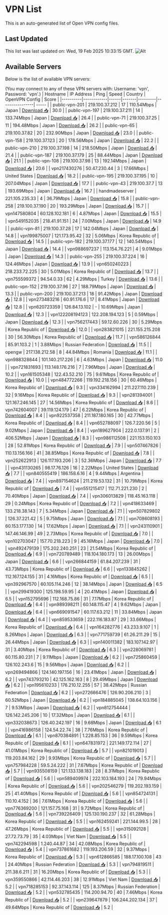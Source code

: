 # VPN List

This is an auto-generated list of Open VPN config files.

## Last Updated

This list was last updated on: Wed, 19 Feb 2025 10:33:15 GMT.
![Alt](https://repobeats.axiom.co/api/embed/186b98318ef1479477931607c1ad7d823f12451f.svg "Repobeats analytics image")

## Available Servers

Below is the list of available VPN servers:

(You may connect to any of these VPN servers with: Username: 'vpn', Password: 'vpn'.)
| Hostname | IP Address | Ping | Speed | Country | OpenVPN Config | Score |
|----------|------------|------|-------|---------|----------------| ----- |
| public-vpn-201 | 219.100.37.212 | 17 | 110.54Mbps | Japan | [Download 📥](./configs/server_0_JP.ovpn) | 30.0 |
| public-vpn-197 | 219.100.37.211 | 14 | 133.74Mbps | Japan | [Download 📥](./configs/server_1_JP.ovpn) | 26.4 |
| public-vpn-71 | 219.100.37.25 | 11 | 194.48Mbps | Japan | [Download 📥](./configs/server_2_JP.ovpn) | 26.2 |
| public-vpn-65 | 219.100.37.82 | 20 | 232.90Mbps | Japan | [Download 📥](./configs/server_3_JP.ovpn) | 23.0 |
| public-vpn-158 | 219.100.37.123 | 20 | 178.56Mbps | Japan | [Download 📥](./configs/server_4_JP.ovpn) | 22.2 |
| public-vpn-210 | 219.100.37.198 | 14 | 218.50Mbps | Japan | [Download 📥](./configs/server_5_JP.ovpn) | 21.4 |
| public-vpn-187 | 219.100.37.179 | 25 | 88.44Mbps | Japan | [Download 📥](./configs/server_6_JP.ovpn) | 21.1 |
| public-vpn-108 | 219.100.37.98 | 13 | 192.14Mbps | Japan | [Download 📥](./configs/server_7_JP.ovpn) | 20.6 |
| vpn217430276 | 50.47.230.44 | 3 | 17.66Mbps | United States | [Download 📥](./configs/server_8_US.ovpn) | 18.2 |
| public-vpn-195 | 219.100.37.195 | 10 | 207.04Mbps | Japan | [Download 📥](./configs/server_9_JP.ovpn) | 17.7 |
| public-vpn-43 | 219.100.37.7 | 13 | 193.69Mbps | Japan | [Download 📥](./configs/server_10_JP.ovpn) | 16.7 |
| handmadeserver | 221.105.235.33 | 4 | 36.79Mbps | Japan | [Download 📥](./configs/server_11_JP.ovpn) | 15.8 |
| public-vpn-258 | 219.100.37.190 | 20 | 193.29Mbps | Japan | [Download 📥](./configs/server_12_JP.ovpn) | 15.7 |
| vpn147580804 | 60.128.102.181 | 6 | 4.87Mbps | Japan | [Download 📥](./configs/server_13_JP.ovpn) | 15.5 |
| vpn549152035 | 218.41.91.151 | 24 | 7.00Mbps | Japan | [Download 📥](./configs/server_14_JP.ovpn) | 14.9 |
| public-vpn-81 | 219.100.37.28 | 17 | 142.04Mbps | Japan | [Download 📥](./configs/server_15_JP.ovpn) | 14.8 |
| vpn199875007 | 121.173.95.42 | 32 | 5.06Mbps | Korea Republic of | [Download 📥](./configs/server_16_KR.ovpn) | 14.5 |
| public-vpn-182 | 219.100.37.177 | 12 | 140.54Mbps | Japan | [Download 📥](./configs/server_17_JP.ovpn) | 14.4 |
| vpn988697237 | 113.154.76.221 | 4 | 9.01Mbps | Japan | [Download 📥](./configs/server_18_JP.ovpn) | 14.3 |
| public-vpn-255 | 219.100.37.224 | 16 | 124.46Mbps | Japan | [Download 📥](./configs/server_19_JP.ovpn) | 13.9 |
| vpn650240223 | 218.233.72.225 | 30 | 5.01Mbps | Korea Republic of | [Download 📥](./configs/server_20_KR.ovpn) | 13.7 |
| vpn755599372 | 94.54.0.33 | 62 | 4.29Mbps | Turkey | [Download 📥](./configs/server_21_TR.ovpn) | 13.6 |
| public-vpn-152 | 219.100.37.96 | 27 | 188.79Mbps | Japan | [Download 📥](./configs/server_22_JP.ovpn) | 13.3 |
| public-vpn-200 | 219.100.37.213 | 18 | 91.42Mbps | Japan | [Download 📥](./configs/server_23_JP.ovpn) | 12.8 |
| vpn273483216 | 60.91.176.6 | 17 | 8.41Mbps | Japan | [Download 📥](./configs/server_24_JP.ovpn) | 12.8 |
| vpn620723359 | 126.84.13.102 | - | 10.69Mbps | Japan | [Download 📥](./configs/server_25_JP.ovpn) | 12.3 |
| vpn122208194123 | 122.208.194.123 | 5 | 0.59Mbps | Japan | [Download 📥](./configs/server_26_JP.ovpn) | 12.3 |
| vpn756217443 | 59.12.60.226 | 30 | 5.29Mbps | Korea Republic of | [Download 📥](./configs/server_27_KR.ovpn) | 12.0 |
| vpn283821015 | 221.155.215.208 | 30 | 56.30Mbps | Korea Republic of | [Download 📥](./configs/server_28_KR.ovpn) | 11.7 |
| vpn586126844 | 85.91.103.2 | 1 | 3.88Mbps | Russian Federation | [Download 📥](./configs/server_29_RU.ovpn) | 11.5 |
| opengw | 217.138.212.58 | 8 | 44.84Mbps | Romania | [Download 📥](./configs/server_30_RO.ovpn) | 11.1 |
| vpn988328844 | 101.140.217.226 | 6 | 4.63Mbps | Japan | [Download 📥](./configs/server_31_JP.ovpn) | 11.0 |
| vpn721831693 | 113.148.176.216 | 7 | 7.96Mbps | Japan | [Download 📥](./configs/server_32_JP.ovpn) | 10.2 |
| vpn161505348 | 122.43.52.210 | 75 | 9.61Mbps | Korea Republic of | [Download 📥](./configs/server_33_KR.ovpn) | 10.0 |
| vpn484772266 | 119.192.218.156 | 30 | 60.46Mbps | Korea Republic of | [Download 📥](./configs/server_34_KR.ovpn) | 9.3 |
| vpn334162994 | 211.227.110.239 | 32 | 9.16Mbps | Korea Republic of | [Download 📥](./configs/server_35_KR.ovpn) | 9.3 |
| vpn281394001 | 121.167.246.145 | 27 | 14.56Mbps | Korea Republic of | [Download 📥](./configs/server_36_KR.ovpn) | 8.6 |
| vpn742604007 | 39.119.124.179 | 47 | 6.22Mbps | Korea Republic of | [Download 📥](./configs/server_37_KR.ovpn) | 8.4 |
| vpn922537358 | 211.187.180.165 | 30 | 42.77Mbps | Korea Republic of | [Download 📥](./configs/server_38_KR.ovpn) | 8.4 |
| vpn652788097 | 126.7.220.56 | 5 | 9.02Mbps | Japan | [Download 📥](./configs/server_39_JP.ovpn) | 8.4 |
| vpn189627904 | 222.0.137.91 | 2 | 406.52Mbps | Japan | [Download 📥](./configs/server_40_JP.ovpn) | 8.3 |
| vpn986112508 | 221.153.150.103 | 28 | 52.81Mbps | Korea Republic of | [Download 📥](./configs/server_41_KR.ovpn) | 7.9 |
| vpn507467826 | 110.13.156.166 | 41 | 38.85Mbps | Korea Republic of | [Download 📥](./configs/server_42_KR.ovpn) | 7.8 |
| vpn252622913 | 126.117.193.206 | 3 | 52.36Mbps | Japan | [Download 📥](./configs/server_43_JP.ovpn) | 7.7 |
| vpn431130265 | 98.17.76.126 | 16 | 2.22Mbps | United States | [Download 📥](./configs/server_44_US.ovpn) | 7.7 |
| vpn840555419 | 186.158.6.16 | 4 | 9.44Mbps | Argentina | [Download 📥](./configs/server_45_AR.ovpn) | 7.4 |
| vpn897154624 | 211.219.53.132 | 31 | 10.79Mbps | Korea Republic of | [Download 📥](./configs/server_46_KR.ovpn) | 7.4 |
| vpn551215417 | 112.71.221.230 | 2 | 70.40Mbps | Japan | [Download 📥](./configs/server_47_JP.ovpn) | 7.4 |
| vpn306013829 | 118.45.163.118 | 29 | 0.24Mbps | Korea Republic of | [Download 📥](./configs/server_48_KR.ovpn) | 7.2 |
| vpn418633469 | 133.218.38.143 | 7 | 5.34Mbps | Japan | [Download 📥](./configs/server_49_JP.ovpn) | 7.1 |
| vpn507829802 | 126.37.221.42 | 5 | 9.75Mbps | Japan | [Download 📥](./configs/server_50_JP.ovpn) | 7.1 |
| vpn708608193 | 60.153.177.130 | 14 | 17.62Mbps | Japan | [Download 📥](./configs/server_51_JP.ovpn) | 7.1 |
| vpn243110901 | 147.46.146.99 | 49 | 2.73Mbps | Korea Republic of | [Download 📥](./configs/server_52_KR.ovpn) | 7.0 |
| vpn102703047 | 157.70.218.223 | 9 | 45.16Mbps | Japan | [Download 📥](./configs/server_53_JP.ovpn) | 7.0 |
| vpn492479139 | 175.202.240.251 | 23 | 21.54Mbps | Korea Republic of | [Download 📥](./configs/server_54_KR.ovpn) | 6.9 |
| vpn720789489 | 118.104.180.173 | 13 | 26.00Mbps | Japan | [Download 📥](./configs/server_55_JP.ovpn) | 6.6 |
| vpn266844159 | 61.84.207.239 | 31 | 43.73Mbps | Korea Republic of | [Download 📥](./configs/server_56_KR.ovpn) | 6.6 |
| vpn133845262 | 112.167.124.155 | 31 | 4.16Mbps | Korea Republic of | [Download 📥](./configs/server_57_KR.ovpn) | 6.5 |
| vpn392967570 | 60.105.114.246 | 12 | 38.14Mbps | Japan | [Download 📥](./configs/server_58_JP.ovpn) | 6.5 |
| vpn299419300 | 125.198.59.95 | 4 | 20.41Mbps | Japan | [Download 📥](./configs/server_59_JP.ovpn) | 6.5 |
| vpn152795696 | 112.168.75.86 | 31 | 7.17Mbps | Korea Republic of | [Download 📥](./configs/server_60_KR.ovpn) | 6.4 |
| vpn989398211 | 60.148.115.47 | 4 | 9.62Mbps | Japan | [Download 📥](./configs/server_61_JP.ovpn) | 6.4 |
| vpn669091547 | 60.117.63.212 | 11 | 33.84Mbps | Japan | [Download 📥](./configs/server_62_JP.ovpn) | 6.4 |
| vpn859533659 | 222.116.183.87 | 29 | 33.66Mbps | Korea Republic of | [Download 📥](./configs/server_63_KR.ovpn) | 6.4 |
| vpn164282776 | 43.233.9.107 | 1 | 8.26Mbps | Japan | [Download 📥](./configs/server_64_JP.ovpn) | 6.3 |
| vpn771759739 | 61.26.211.29 | 15 | 26.44Mbps | Japan | [Download 📥](./configs/server_65_JP.ovpn) | 6.3 |
| vpn140011382 | 183.107.142.97 | 31 | 3.40Mbps | Korea Republic of | [Download 📥](./configs/server_66_KR.ovpn) | 6.3 |
| vpn228069781 | 60.115.80.231 | 7 | 9.11Mbps | Japan | [Download 📥](./configs/server_67_JP.ovpn) | 6.2 |
| vpn725860459 | 126.102.243.6 | 15 | 9.56Mbps | Japan | [Download 📥](./configs/server_68_JP.ovpn) | 6.2 |
| vpn269494866 | 124.140.197.156 | 16 | 23.41Mbps | Japan | [Download 📥](./configs/server_69_JP.ovpn) | 6.2 |
| vpn743793210 | 42.125.162.163 | 8 | 29.49Mbps | Japan | [Download 📥](./configs/server_70_JP.ovpn) | 6.2 |
| vpn195610233 | 176.210.12.255 | 57 | 38.42Mbps | Russian Federation | [Download 📥](./configs/server_71_RU.ovpn) | 6.2 |
| vpn272666476 | 126.90.206.210 | 3 | 60.52Mbps | Japan | [Download 📥](./configs/server_72_JP.ovpn) | 6.2 |
| vpn184885045 | 138.64.103.156 | 7 | 9.53Mbps | Japan | [Download 📥](./configs/server_73_JP.ovpn) | 6.2 |
| vpn812754444 | 126.142.245.206 | 10 | 17.32Mbps | Japan | [Download 📥](./configs/server_74_JP.ovpn) | 6.1 |
| vpn332038673 | 126.40.242.197 | 16 | 9.68Mbps | Japan | [Download 📥](./configs/server_75_JP.ovpn) | 6.1 |
| vpn416986158 | 124.54.22.74 | 38 | 7.76Mbps | Korea Republic of | [Download 📥](./configs/server_76_KR.ovpn) | 6.1 |
| vpn870384891 | 1.228.85.153 | 36 | 9.59Mbps | Korea Republic of | [Download 📥](./configs/server_77_KR.ovpn) | 6.1 |
| vpn647831972 | 221.149.172.114 | 27 | 41.01Mbps | Korea Republic of | [Download 📥](./configs/server_78_KR.ovpn) | 5.7 |
| vpn821019013 | 119.203.84.162 | 29 | 9.93Mbps | Korea Republic of | [Download 📥](./configs/server_79_KR.ovpn) | 5.7 |
| vpn757984228 | 59.5.24.222 | 31 | 7.67Mbps | Korea Republic of | [Download 📥](./configs/server_80_KR.ovpn) | 5.7 |
| vpn935508159 | 121.133.138.183 | 28 | 8.31Mbps | Korea Republic of | [Download 📥](./configs/server_81_KR.ovpn) | 5.6 |
| vpn589409974 | 222.103.184.193 | 24 | 79.94Mbps | Korea Republic of | [Download 📥](./configs/server_82_KR.ovpn) | 5.6 |
| vpn202546279 | 119.202.193.159 | 25 | 41.40Mbps | Korea Republic of | [Download 📥](./configs/server_83_KR.ovpn) | 5.6 |
| vpn854724131 | 110.10.4.152 | 36 | 7.61Mbps | Korea Republic of | [Download 📥](./configs/server_84_KR.ovpn) | 5.6 |
| vpn776369200 | 121.157.75.168 | 31 | 9.72Mbps | Korea Republic of | [Download 📥](./configs/server_85_KR.ovpn) | 5.6 |
| vpn739226409 | 125.130.190.237 | 32 | 61.28Mbps | Korea Republic of | [Download 📥](./configs/server_86_KR.ovpn) | 5.5 |
| vpn162459241 | 221.144.99.5 | 28 | 47.26Mbps | Korea Republic of | [Download 📥](./configs/server_87_KR.ovpn) | 5.5 |
| vpn315092128 | 27.72.73.79 | 35 | 4.03Mbps | Viet Nam | [Download 📥](./configs/server_88_VN.ovpn) | 5.5 |
| vpn742294598 | 1.240.44.87 | 34 | 42.08Mbps | Korea Republic of | [Download 📥](./configs/server_89_KR.ovpn) | 5.4 |
| vpn737861682 | 119.193.206.59 | 32 | 9.37Mbps | Korea Republic of | [Download 📥](./configs/server_90_KR.ovpn) | 5.3 |
| vpn612866585 | 188.17.100.108 | 43 | 24.40Mbps | Russian Federation | [Download 📥](./configs/server_91_RU.ovpn) | 5.3 |
| vpn794819511 | 211.38.6.211 | 31 | 16.20Mbps | Korea Republic of | [Download 📥](./configs/server_92_KR.ovpn) | 5.3 |
| vpn359550866 | 42.114.46.203 | 38 | 12.91Mbps | Viet Nam | [Download 📥](./configs/server_93_VN.ovpn) | 5.2 |
| vpn718285153 | 92.37.143.114 | 125 | 8.37Mbps | Russian Federation | [Download 📥](./configs/server_94_RU.ovpn) | 5.2 |
| vpn532785435 | 114.200.94.70 | 40 | 7.46Mbps | Korea Republic of | [Download 📥](./configs/server_95_KR.ovpn) | 5.2 |
| vpn239647879 | 106.244.202.134 | 37 | 49.64Mbps | Korea Republic of | [Download 📥](./configs/server_96_KR.ovpn) | 5.2 |
